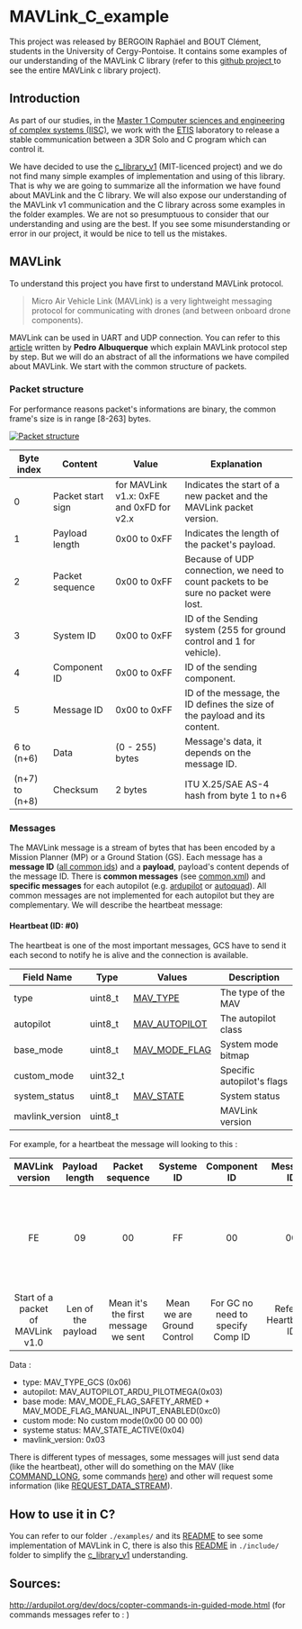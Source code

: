 # MAVLink_C_example #

This project was released by BERGOIN Raphäel and BOUT Clément, students in the University of Cergy-Pontoise. It contains some examples of our understanding of the MAVLink C library (refer to this [github project ][c_lib] to see the entire MAVLink c library project).

## Introduction ##

As part of our studies, in the [Master 1 Computer sciences and engineering of complex systems (IISC)](https://depinfo.u-cergy.fr/master/m1-iisc-master-1), we work with the [ETIS](https://www-etis.ensea.fr/) laboratory to release a stable communication between a 3DR Solo and C program which can control it.

We have decided to use the [c_library_v1][c_lib] (MIT-licenced project) and we do not find many simple examples of implementation and using of this library. That is why we are going to summarize all the information we have found about MAVLink and the C library. We will also expose our understanding of the MAVLink v1 communication and the C library across some examples in the folder examples. We are not so presumptuous to consider that our understanding and using are the best. If you see some misunderstanding or error in our project, it would be nice to tell us the mistakes.

## MAVLink

To understand this project you have first to understand MAVLink protocol.

> Micro Air Vehicle Link (MAVLink) is a very lightweight messaging protocol for communicating with drones (and between onboard drone components). 

MAVLink can be used in UART and UDP connection. You can refer to this [article][mavlink_step_by_step] written by **Pedro Albuquerque** which explain MAVLink protocol step by step. But we will do an abstract of all the informations we have compiled about MAVLink. We start with the common structure of packets.

### Packet structure

For performance reasons packet's informations are binary, the common frame's size is in range [8-263] bytes.

[![Packet structure](https://discuss.ardupilot.org/uploads/default/original/2X/c/c836b6311cc167360e4d24f0e492c06fa8885442.png)](https://discuss.ardupilot.org/t/mavlink-step-by-step/9629)

| Byte index     | Content           | Value                                    | Explanation                                                  |
| -------------- | ----------------- | ---------------------------------------- | ------------------------------------------------------------ |
| 0              | Packet start sign | for MAVLink v1.x: 0xFE and 0xFD for v2.x | Indicates the start of a new packet and the MAVLink packet version. |
| 1              | Payload length    | 0x00 to 0xFF                             | Indicates the length of the packet's payload.                |
| 2              | Packet sequence   | 0x00 to 0xFF                             | Because of UDP connection, we need to count packets to be sure no packet were lost. |
| 3              | System ID         | 0x00 to 0xFF                             | ID of the Sending system (255 for ground control and 1 for vehicle). |
| 4              | Component ID      | 0x00 to 0xFF                             | ID of the sending component.                                 |
| 5              | Message ID        | 0x00 to 0xFF                             | ID of the message, the ID defines the size of the payload and its content. |
| 6 to (n+6)     | Data              | (0 - 255) bytes                          | Message's data, it depends on the message ID.                |
| (n+7) to (n+8) | Checksum          | 2 bytes                                  | ITU X.25/SAE AS-4 hash from byte 1 to n+6                    |

### Messages

The MAVLink message is a stream of bytes that has been encoded by a Mission Planner (MP) or a Ground Station (GS). Each message has a **message ID** ([all common ids](https://groups.google.com/forum/#!topic/mavlink/1zgHUM67E-A)) and a **payload**, payload's content depends of the message ID. There is **common messages** (see [common.xml](https://mavlink.io/en/messages/common.html)) and **specific messages** for each autopilot (e.g. [ardupilot](https://mavlink.io/en/messages/ardupilotmega.html) or [autoquad](https://mavlink.io/en/messages/autoquad.html)). All common messages are not implemented for each autopilot but they are complementary. We will describe the heartbeat message:

#### Heartbeat (ID: #0)

The heartbeat is one of the most important messages, GCS have to send it each second to notify he is alive and the connection is available.  

| Field Name      | Type     | Values                                                       | Description                |
| --------------- | -------- | ------------------------------------------------------------ | -------------------------- |
| type            | uint8_t  | [MAV_TYPE](https://mavlink.io/en/messages/common.html#MAV_TYPE) | The type of the MAV        |
| autopilot       | uint8_t  | [MAV_AUTOPILOT](https://mavlink.io/en/messages/common.html#MAV_AUTOPILOT) | The autopilot class        |
| base_mode       | uint8_t  | [MAV_MODE_FLAG](https://mavlink.io/en/messages/common.html#MAV_MODE_FLAG) | System mode bitmap         |
| custom_mode     | uint32_t |                                                              | Specific autopilot's flags |
| system_status   | uint8_t  | [MAV_STATE](https://mavlink.io/en/messages/common.html#MAV_STATE) | System status              |
| mavlink_version | uint8_t  |                                                              | MAVLink version            |

For example, for a heartbeat the message will looking to this :

|          MAVLink version          |   Payload length   |           Packet sequence           |         Systeme ID         |           Component ID            |       Message ID        |            Data            | Checksum |
| :-------------------------------: | :----------------: | :---------------------------------: | :------------------------: | :-------------------------------: | :---------------------: | :------------------------: | -------- |
|                FE                 |         09         |                 00                  |             FF             |                00                 |           00            | 00 00 00 00 06 03 C0 04 03 | F5 C0    |
| Start of a packet of MAVLink v1.0 | Len of the payload | Mean it's the first message we sent | Mean we are Ground Control | For GC no need to specify Comp ID | Refer to Heartbeat's ID |                            |          |

Data :

* type: MAV_TYPE_GCS (0x06)
* autopilot: MAV_AUTOPILOT_ARDU_PILOTMEGA(0x03)
* base mode: MAV_MODE_FLAG_SAFETY_ARMED + MAV_MODE_FLAG_MANUAL_INPUT_ENABLED(0xc0)
* custom mode: No custom mode(0x00 00 00 00)
* systeme status: MAV_STATE_ACTIVE(0x04)
* mavlink_version: 0x03

There is different types of messages, some messages will just send data (like the heartbeat), other will do something on the MAV (like [COMMAND_LONG](https://mavlink.io/en/messages/common.html#COMMAND_LONG), some commands [here](https://mavlink.io/en/messages/common.html#MAV_CMD)) and other will request some information (like [REQUEST_DATA_STREAM](https://mavlink.io/en/messages/common.html#REQUEST_DATA_STREAM)).

## How to use it in C?

You can refer to our folder `./examples/` and its [README](examples/README.md) to see some implementation of MAVLink in C, there is also this [README](./include/README.md) in `./include/` folder to simplify the [c_library_v1][c_lib] understanding.

## Sources:



http://ardupilot.org/dev/docs/copter-commands-in-guided-mode.html (for commands messages refer to : )

[c_lib]:https://github.com/mavlink/c_library_v1	"C library v1 repository"
[mavlink_step_by_step]:https://discuss.ardupilot.org/t/mavlink-step-by-step/9629	"The article of Pedro Albuquerque"


